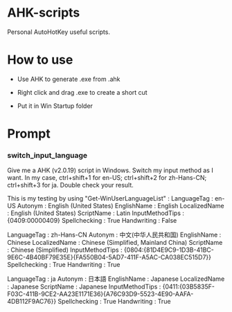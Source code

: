 # AHK-scripts

Personal AutoHotKey useful scripts.





# How to use

- Use AHK to generate .exe from .ahk

- Right click and drag .exe to create a short cut

- Put it in Win Startup folder





# Prompt

### switch_input_language

Give me a AHK (v2.0.19) script in Windows. Switch my input method as I want. In my case, ctrl+shift+1 for en-US; ctrl+shift+2 for zh-Hans-CN; ctrl+shift+3 for ja. Double check your result.



This is my testing by using "Get-WinUserLanguageList" :
LanguageTag : en-US
Autonym : English (United States)
EnglishName : English
LocalizedName : English (United States)
ScriptName : Latin
InputMethodTips : {0409:00000409}
Spellchecking : True
Handwriting : False

LanguageTag : zh-Hans-CN
Autonym : 中文(中华人民共和国)
EnglishName : Chinese
LocalizedName : Chinese (Simplified, Mainland China)
ScriptName : Chinese (Simplified)
InputMethodTips : {0804:{81D4E9C9-1D3B-41BC-9E6C-4B40BF79E35E}{FA550B04-5AD7-411F-A5AC-CA038EC515D7}}
Spellchecking : True
Handwriting : True

LanguageTag : ja
Autonym : 日本語
EnglishName : Japanese
LocalizedName : Japanese
ScriptName : Japanese
InputMethodTips : {0411:{03B5835F-F03C-411B-9CE2-AA23E1171E36}{A76C93D9-5523-4E90-AAFA-4DB112F9AC76}}
Spellchecking : True
Handwriting : True

